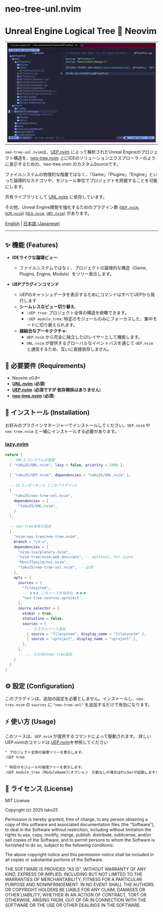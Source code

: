 
# neo-tree-unl.nvim

# Unreal Engine Logical Tree 💓 Neovim

<table>
  <tr>
   <td><div align=center><img width="100%" alt="neo-tree-unl" src="https://raw.githubusercontent.com/taku25/neo-tree-unl.nvim/images/assets/main-image.png" /></div></td>
  </tr>
</table>

`neo-tree-unl.nvim`は、[UEP.nvim](https://github.com/taku25/UEP.nvim) によって解析されたUnreal Engineのプロジェクト構造を、[neo-tree.nvim](https://github.com/nvim-neo-tree/neo-tree.nvim) 上にIDEのソリューションエクスプローラーのように表示するための、neo-tree.vnim のカスタムSourceです。

ファイルシステムの物理的な階層ではなく、「Game」「Plugins」「Engine」といった論理的なカテゴリや、モジュール単位でプロジェクトを把握することを可能にします。

共有ライブラリとして [UNL.nvim](https://github.com/taku25/UNL.nvim) に依存しています。

その他、Unreal Engine開発を強化するためのプラグイン群 ([`UEP.nvim`](https://github.com/taku25/UEP.nvim), [`UCM.nvim`](https://github.com/taku25/UCM.nvim)) 
 ([`ULG.nvim`](https://github.com/taku25/ULG.nvim), [`UBT.nvim`](https://github.com/taku25/UBT.nvim)) があります。


[English](README.md) | [日本語 (Japanese)](README_ja.md)

-----

## ✨ 機能 (Features)

  * **IDEライクな論理ビュー**:
      * ファイルシステムではなく、プロジェクトの論理的な構造（Game, Plugins, Engine, Module）をツリー表示します。

  * **UEPプラグインコマンド**
      * UEPのキャッシュデータを表示するためにコマンドはすべてUEPから発行します
    * **シームレスなビュー切り替え**:
      * `:UEP tree`: プロジェクト全体の構造を俯瞰できます。
      * `:UEP module_tree`: 特定のモジュールのみにフォーカスした、集中モードに切り替えられます。
    * **疎結合なアーキテクチャ**:
      * `UEP.nvim` から完全に独立したUIレイヤーとして機能します。
      * `UNL.nvim` が提供するグローバルなイベントバスを通じて `UEP.nvim` と通信するため、互いに直接依存しません。

## 🔧 必要要件 (Requirements)

  * Neovim v0.8+
  * [**UNL.nvim**](https://github.com/taku25/UNL.nvim) (**必須**)
  * [**UEP.nvim**](https://github.com/taku25/UEP.nvim) (**必須ですが 依存関係はありません**)
  * [**neo-tree.nvim**](https://github.com/nvim-neo-tree/neo-tree.nvim) (**必須**)

## 🚀 インストール (Installation)

お好みのプラグインマネージャーでインストールしてください。`UEP.nvim` や `neo-tree.nvim` と一緒にインストールする必要があります。

### [lazy.nvim](https://github.com/folke/lazy.nvim)

```lua
return {
  -- UNLエコシステムの基盤
  { "taku25/UNL.nvim", lazy = false, priority = 1000 },

  { "taku25/UEP.nvim", dependencies = "taku25/UNL.nvim" },

  -- UIコンポーネント (このプラグイン)
  { 
    "taku25/neo-tree-unl.nvim",
    dependencies = {
      "taku25/UNL.nvim",
    }
  },

  -- neo-tree本体の設定
  {
    "nvim-neo-tree/neo-tree.nvim",
    branch = "v3.x",
    dependencies = {
      "nvim-lua/plenary.nvim",
      "nvim-tree/nvim-web-devicons", -- optional, for icons
      "MunifTanjim/nui.nvim",
      "taku25/neo-tree-unl.nvim", -- 必須
    },
    opts = {
      sources = {
        "filesystem",
        -- ★★★ このソースを有効化 ★★★
        "neo-tree.sources.uproject",
      },
      source_selector = {
        winbar = true,
        statusline = false,
        sources = {
          -- カスタムソース追加
          { source = "filesystem", display_name = "filesysetm" },
          { source = "uproject", display_name = "uproject" },
        },
      },
      -- ... その他のneo-tree設定
    }
  }
}
```

## ⚙️ 設定 (Configuration)

このプラグインは、追加の設定を必要としません。インストールし、`neo-tree.nvim` の `sources` に `"neo-tree-unl"` を追加するだけで有効になります。

## ⚡ 使い方 (Usage)

このソースは、`UEP.nvim` が提供するコマンドによって駆動されます。
詳しいUEP.nvimのコマンドは [UEP.nvim](https://github.com/taku25/UEP.nvim)を参照してください

```viml
" プロジェクト全体の論理ツリーを表示します。
:UEP tree

" 特定のモジュールの論理ツリーを表示します。
:UEP module_tree [ModuleName](オプション　引数なしの場合はPickerが起動します)
```

## 📜 ライセンス (License)

MIT License

Copyright (c) 2025 taku25

Permission is hereby granted, free of charge, to any person obtaining a copy
of this software and associated documentation files (the "Software"), to deal
in the Software without restriction, including without limitation the rights
to use, copy, modify, merge, publish, distribute, sublicense, and/or sell
copies of the Software, and to permit persons to whom the Software is
furnished to do so, subject to the following conditions:

The above copyright notice and this permission notice shall be included in all
copies or substantial portions of the Software.

THE SOFTWARE IS PROVIDED "AS IS", WITHOUT WARRANTY OF ANY KIND, EXPRESS OR
IMPLIED, INCLUDING BUT NOT LIMITED TO THE WARRANTIES OF MERCHANTABILITY,
FITNESS FOR A PARTICULAR PURPOSE AND NONINFRINGEMENT. IN NO EVENT SHALL THE
AUTHORS OR COPYRIGHT HOLDERS BE LIABLE FOR ANY CLAIM, DAMAGES OR OTHER
LIABILITY, WHETHER IN AN ACTION OF CONTRACT, TORT OR OTHERWISE, ARISING FROM,
OUT OF OR IN CONNECTION WITH THE SOFTWARE OR THE USE OR OTHER DEALINGS IN THE
SOFTWARE.
